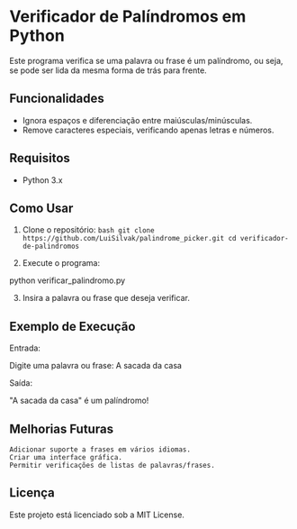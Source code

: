 # Verificador de Palíndromos em Python

Este programa verifica se uma palavra ou frase é um palíndromo, ou seja, se pode ser lida da mesma forma de trás para frente.

## Funcionalidades

- Ignora espaços e diferenciação entre maiúsculas/minúsculas.
- Remove caracteres especiais, verificando apenas letras e números.

## Requisitos

- Python 3.x

## Como Usar

1. Clone o repositório:
   `bash
   git clone https://github.com/LuiSilvak/palindrome_picker.git
   cd verificador-de-palindromos
    `

2. Execute o programa:


python verificar_palindromo.py


3. Insira a palavra ou frase que deseja verificar.

## Exemplo de Execução
Entrada:

Digite uma palavra ou frase: A sacada da casa

Saída:

"A sacada da casa" é um palíndromo!

## Melhorias Futuras

    Adicionar suporte a frases em vários idiomas.
    Criar uma interface gráfica.
    Permitir verificações de listas de palavras/frases.

## Licença

Este projeto está licenciado sob a MIT License.


